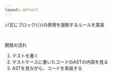 ```yaml
---
layout: default
---
```


<section-title title="ESLint カスタムルールの開発" />

<div class="text-center">

`if`文にブロック(`{}`)の使用を強制するルールを実装

</div>

<div class="_bullet" v-click="1">

<br />

開発の流れ

1. テストを書く
2. テストケースに書いたコードのASTの内容を見る
3. ASTを見ながら、コードを実装する

</div>

<!-- 
今回は、先ほども例に挙げた 「if文にブロックの使用を強制する」ルールを使用します。  
開発の流れとしては、このようになります。

[click]まず、テストを書き、その後、テストケースに書いたコードのASTの内容を見ます。そして、そのASTの内容を見ながら、ルールを実装していきます。  

今回実装するルールは非常に単純なものですが、ルールの複雑性が増しても、基本的な流れは同じです。
-->